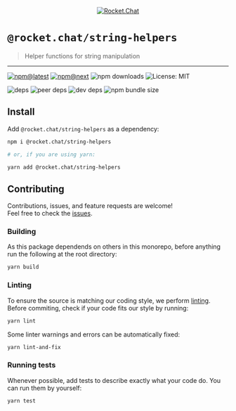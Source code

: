 <!--header-->

<p align="center">
  <a href="https://rocket.chat" title="Rocket.Chat">
    <img src="https://github.com/RocketChat/Rocket.Chat.Artwork/raw/master/Logos/2020/png/logo-horizontal-red.png" alt="Rocket.Chat" />
  </a>
</p>

# `@rocket.chat/string-helpers`

> Helper functions for string manipulation

---

[![npm@latest](https://img.shields.io/npm/v/@rocket.chat/string-helpers/latest?style=flat-square)](https://www.npmjs.com/package/@rocket.chat/icons/v/latest) [![npm@next](https://img.shields.io/npm/v/@rocket.chat/string-helpers/next?style=flat-square)](https://www.npmjs.com/package/@rocket.chat/icons/v/next) ![npm downloads](https://img.shields.io/npm/dw/@rocket.chat/string-helpers?style=flat-square) ![License: MIT](https://img.shields.io/npm/l/@rocket.chat/string-helpers?style=flat-square)

![deps](https://img.shields.io/david/RocketChat/fuselage?path=packages%2Fstring-helpers&style=flat-square) ![peer deps](https://img.shields.io/david/peer/RocketChat/fuselage?path=packages%2Fstring-helpers&style=flat-square) ![dev deps](https://img.shields.io/david/dev/RocketChat/fuselage?path=packages%2Fstring-helpers&style=flat-square) ![npm bundle size](https://img.shields.io/bundlephobia/min/@rocket.chat/string-helpers?style=flat-square)

<!--/header-->

## Install

<!--install-->

Add `@rocket.chat/string-helpers` as a dependency:

```sh
npm i @rocket.chat/string-helpers

# or, if you are using yarn:

yarn add @rocket.chat/string-helpers
```

<!--/install-->

## Contributing

<!--contributing(msg)-->

Contributions, issues, and feature requests are welcome!<br />
Feel free to check the [issues](https://github.com/RocketChat/fuselage/issues).

<!--/contributing(msg)-->

### Building

As this package dependends on others in this monorepo, before anything run the following at the root directory:

<!--yarn(build)-->

```sh
yarn build
```

<!--/yarn(build)-->

### Linting

To ensure the source is matching our coding style, we perform [linting](<https://en.wikipedia.org/wiki/Lint_(software)>).
Before commiting, check if your code fits our style by running:

<!--yarn(lint)-->

```sh
yarn lint
```

<!--/yarn(lint)-->

Some linter warnings and errors can be automatically fixed:

<!--yarn(lint-and-fix)-->

```sh
yarn lint-and-fix
```

<!--/yarn(lint-and-fix)-->

### Running tests

Whenever possible, add tests to describe exactly what your code do. You can run them by yourself:

<!--yarn(test)-->

```sh
yarn test
```

<!--/yarn(test)-->
